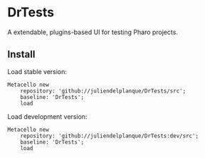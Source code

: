 # DrTests
A extendable, plugins-based UI for testing Pharo projects.

## Install

Load stable version:

```smalltalk
Metacello new
	repository: 'github://juliendelplanque/DrTests/src';
	baseline: 'DrTests';
	load
```


Load development version:

```smalltalk
Metacello new
	repository: 'github://juliendelplanque/DrTests:dev/src';
	baseline: 'DrTests';
	load
```
